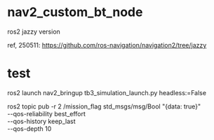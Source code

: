 # nav2_custom_bt_node

ros2 jazzy version


ref, 250511: https://github.com/ros-navigation/navigation2/tree/jazzy


# test
ros2 launch nav2_bringup tb3_simulation_launch.py headless:=False

ros2 topic pub -r 2 /mission_flag std_msgs/msg/Bool "{data: true}" \
  --qos-reliability best_effort \
  --qos-history keep_last \
  --qos-depth 10